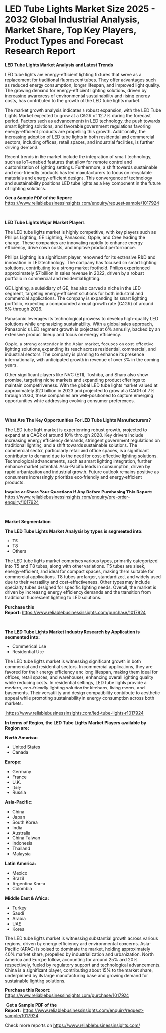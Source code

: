 <p><h1>LED Tube Lights Market Size 2025 - 2032 Global Industrial Analysis, Market Share, Top Key Players, Product Types and Forecast Research Report</h1></p><p><strong>LED Tube Lights Market Analysis and Latest Trends</strong></p>
<p><p>LED tube lights are energy-efficient lighting fixtures that serve as a replacement for traditional fluorescent tubes. They offer advantages such as reduced energy consumption, longer lifespan, and improved light quality. The growing demand for energy-efficient lighting solutions, driven by increasing awareness of environmental sustainability and rising energy costs, has contributed to the growth of the LED tube lights market.</p><p>The market growth analysis indicates a robust expansion, with the LED Tube Lights Market expected to grow at a CAGR of 12.7% during the forecast period. Factors such as advancements in LED technology, the push towards smart lighting solutions, and favorable government regulations favoring energy-efficient products are propelling this growth. Additionally, the increasing adoption of LED tube lights in both residential and commercial sectors, including offices, retail spaces, and industrial facilities, is further driving demand.</p><p>Recent trends in the market include the integration of smart technology, such as IoT-enabled features that allow for remote control and customization of lighting settings. Furthermore, a shift towards sustainable and eco-friendly products has led manufacturers to focus on recyclable materials and energy-efficient designs. This convergence of technology and sustainability positions LED tube lights as a key component in the future of lighting solutions.</p></p>
<p><strong>Get a Sample PDF of the Report:&nbsp;</strong> <a href="https://www.reliablebusinessinsights.com/enquiry/request-sample/1017924?utm_campaign=2768&utm_medium=2&utm_source=Github&utm_content=ia&utm_term=07042025&utm_id=led-tube-lights">https://www.reliablebusinessinsights.com/enquiry/request-sample/1017924</a></p>
<p>&nbsp;</p>
<p><strong>LED Tube Lights Major Market Players</strong></p>
<p><p>The LED tube lights market is highly competitive, with key players such as Philips Lighting, GE Lighting, Panasonic, Opple, and Cree leading the charge. These companies are innovating rapidly to enhance energy efficiency, drive down costs, and improve product performance.</p><p>Philips Lighting is a significant player, renowned for its extensive R&D and innovation in LED technology. The company has focused on smart lighting solutions, contributing to a strong market foothold. Philips experienced approximately $7 billion in sales revenue in 2022, driven by a robust portfolio in commercial and residential lighting.</p><p>GE Lighting, a subsidiary of GE, has also carved a niche in the LED segment, targeting energy-efficient solutions for both industrial and commercial applications. The company is expanding its smart lighting portfolio, expecting a compounded annual growth rate (CAGR) of around 5% through 2026.</p><p>Panasonic leverages its technological prowess to develop high-quality LED solutions while emphasizing sustainability. With a global sales approach, Panasonic's LED segment growth is projected at 6% annually, backed by an extensive product lineup and focus on energy efficiency.</p><p>Opple, a strong contender in the Asian market, focuses on cost-effective lighting solutions, expanding its reach across residential, commercial, and industrial sectors. The company is planning to enhance its presence internationally, with anticipated growth in revenue of over 8% in the coming years.</p><p>Other significant players like NVC (ETI), Toshiba, and Sharp also show promise, targeting niche markets and expanding product offerings to maintain competitiveness. With the global LED tube lights market valued at approximately $20 billion in 2023 and projected to grow at a CAGR of 7% through 2030, these companies are well-positioned to capture emerging opportunities while addressing evolving consumer preferences.</p></p>
<p>&nbsp;</p>
<p><strong>What Are The Key Opportunities For LED Tube Lights Manufacturers?</strong></p>
<p><p>The LED tube light market is experiencing robust growth, projected to expand at a CAGR of around 10% through 2028. Key drivers include increasing energy efficiency demands, stringent government regulations on traditional lighting, and a shift towards sustainable solutions. The commercial sector, particularly retail and office spaces, is a significant contributor to demand due to the need for cost-effective lighting solutions. Technological advancements, such as smart lighting integration, further enhance market potential. Asia-Pacific leads in consumption, driven by rapid urbanization and industrial growth. Future outlook remains positive as consumers increasingly prioritize eco-friendly and energy-efficient products.</p></p>
<p><strong>Inquire or Share Your Questions If Any Before Purchasing This Report:</strong> <a href="https://www.reliablebusinessinsights.com/enquiry/pre-order-enquiry/1017924?utm_campaign=2768&utm_medium=2&utm_source=Github&utm_content=ia&utm_term=07042025&utm_id=led-tube-lights">https://www.reliablebusinessinsights.com/enquiry/pre-order-enquiry/1017924</a></p>
<p>&nbsp;</p>
<p><strong>Market Segmentation</strong></p>
<p><strong>The LED Tube Lights Market Analysis by types is segmented into:</strong></p>
<p><ul><li>T5</li><li>T8</li><li>Others</li></ul></p>
<p><p>The LED tube lights market comprises various types, primarily categorized into T5 and T8 tubes, along with other variations. T5 tubes are sleek, energy-efficient, and ideal for compact spaces, making them suitable for commercial applications. T8 tubes are larger, standardized, and widely used due to their versatility and cost-effectiveness. Other types may include specialty tubes designed for specific lighting needs. Overall, the market is driven by increasing energy efficiency demands and the transition from traditional fluorescent lighting to LED solutions.</p></p>
<p><strong>Purchase this Report:&nbsp;</strong><a href="https://www.reliablebusinessinsights.com/purchase/1017924?utm_campaign=2768&utm_medium=2&utm_source=Github&utm_content=ia&utm_term=07042025&utm_id=led-tube-lights">https://www.reliablebusinessinsights.com/purchase/1017924</a></p>
<p>&nbsp;</p>
<p><strong>The LED Tube Lights Market Industry Research by Application is segmented into:</strong></p>
<p><ul><li>Commerical Use</li><li>Residential Use</li></ul></p>
<p><p>The LED tube lights market is witnessing significant growth in both commercial and residential sectors. In commercial applications, they are favored for their energy efficiency and long lifespan, making them ideal for offices, retail spaces, and warehouses, enhancing overall lighting quality while reducing costs. In residential settings, LED tube lights provide a modern, eco-friendly lighting solution for kitchens, living rooms, and basements. Their versatility and design compatibility contribute to aesthetic appeal while promoting sustainability in energy consumption across both markets.</p></p>
<p><a href="https://www.reliablebusinessinsights.com/led-tube-lights-r1017924?utm_campaign=2768&utm_medium=2&utm_source=Github&utm_content=ia&utm_term=07042025&utm_id=led-tube-lights">&nbsp;https://www.reliablebusinessinsights.com/led-tube-lights-r1017924</a></p>
<p><strong>In terms of Region, the LED Tube Lights Market Players available by Region are:</strong></p>
<p>
    <p> <strong> North America: </strong>
        <ul>
            <li>United States</li>
            <li>Canada</li>
        </ul>
        </p> 
    <p> <strong> Europe: </strong>
        <ul>
            <li>Germany</li>
            <li>France</li>
            <li>U.K.</li>
            <li>Italy</li>
            <li>Russia</li>
        </ul>
        </p> 
    <p> <strong> Asia-Pacific: </strong>
        <ul>
            <li>China</li>
            <li>Japan</li>
            <li>South Korea</li>
            <li>India</li>
            <li>Australia</li>
            <li>China Taiwan</li>
            <li>Indonesia</li>
            <li>Thailand</li>
            <li>Malaysia</li>
        </ul>
        </p> 
    <p> <strong> Latin America: </strong>
        <ul>
            <li>Mexico</li>
            <li>Brazil</li>
            <li>Argentina Korea</li>
            <li>Colombia</li>
        </ul>
        </p> 
    <p> <strong> Middle East & Africa: </strong>
        <ul>
            <li>Turkey</li>
            <li>Saudi</li>
            <li>Arabia</li>
            <li>UAE</li>
            <li>Korea</li>
        </ul>
    </p>
    </p>
<p><p>The LED tube lights market is witnessing substantial growth across various regions, driven by energy efficiency and environmental concerns. Asia-Pacific (APAC) is poised to dominate the market, holding approximately 40% market share, propelled by industrialization and urbanization. North America and Europe follow, accounting for around 25% and 20% respectively, fueled by regulatory support and technological advancements. China is a significant player, contributing about 15% to the market share, underpinned by its large manufacturing base and growing demand for sustainable lighting solutions.</p></p>
<p><strong>Purchase this Report: </strong><a href="https://www.reliablebusinessinsights.com/purchase/1017924?utm_campaign=2768&utm_medium=2&utm_source=Github&utm_content=ia&utm_term=07042025&utm_id=led-tube-lights">https://www.reliablebusinessinsights.com/purchase/1017924</a></p>
<p>&nbsp;<strong>Get a Sample PDF of the Report:&nbsp;&nbsp;</strong><a href="https://www.reliablebusinessinsights.com/enquiry/request-sample/1017924?utm_campaign=2768&utm_medium=2&utm_source=Github&utm_content=ia&utm_term=07042025&utm_id=led-tube-lights">https://www.reliablebusinessinsights.com/enquiry/request-sample/1017924</a></p>
<p><strong></strong></p>
<p>Check more reports on <a href="https://www.reliablebusinessinsights.com/?utm_campaign=2768&utm_medium=2&utm_source=Github&utm_content=ia&utm_term=07042025&utm_id=led-tube-lights">https://www.reliablebusinessinsights.com/</a></p>